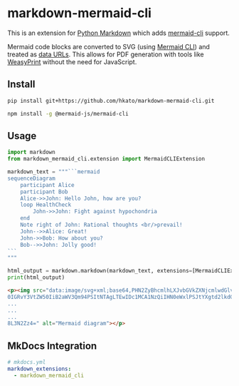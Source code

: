 # markdown-mermaid-cli

This is an extension for [Python Markdown](https://python-markdown.github.io/) which adds [mermaid-cli](https://github.com/mermaid-js/mermaid-cli) support.

Mermaid code blocks are converted to SVG (using [Mermaid CLI](https://github.com/mermaid-js/mermaid-cli)) and treated as [data URLs](https://developer.mozilla.org/en-US/docs/Web/URI/Reference/Schemes/data). This allows for PDF generation with tools like [WeasyPrint](https://weasyprint.org/) without the need for JavaScript.

## Install

```sh
pip install git+https://github.com/hkato/markdown-mermaid-cli.git
```

```sh
npm install -g @mermaid-js/mermaid-cli
```

## Usage

````python
import markdown
from markdown_mermaid_cli.extension import MermaidCLIExtension

markdown_text = """```mermaid
sequenceDiagram
    participant Alice
    participant Bob
    Alice->>John: Hello John, how are you?
    loop HealthCheck
        John->>John: Fight against hypochondria
    end
    Note right of John: Rational thoughts <br/>prevail!
    John-->>Alice: Great!
    John->>Bob: How about you?
    Bob-->>John: Jolly good!
```
"""

html_output = markdown.markdown(markdown_text, extensions=[MermaidCLIExtension()])
print(html_output)
````

```html
<p><img src="data:image/svg+xml;base64,PHN2ZyBhcmlhLXJvbGVkZXNjcmlwdGlvbj0ic2VxdWVuY2UiIHJvbGU9ImdyYXBoaWNzLWRvY3VtZW5
0IGRvY3VtZW50IiB2aWV3Qm94PSItNTAgLTEwIDc1MCA1NzQiIHN0eWxlPSJtYXgtd2lkdGg6IDc1MHB4OyBiYWNrZ3JvdW5kLWNvbG9yOiB3aGl0ZTsiI
...
...
...
8L3N2Zz4=" alt="Mermaid diagram"></p>
```

## MkDocs Integration

```yaml
# mkdocs.yml
markdown_extensions:
  - markdown_mermaid_cli
```
